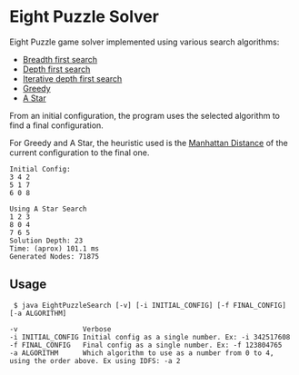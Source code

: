 # Eight Puzzle Solver

Eight Puzzle game solver implemented using various search algorithms:
- [Breadth first search](https://en.wikipedia.org/wiki/Breadth-first_search)
- [Depth first search](https://en.wikipedia.org/wiki/Depth-first_search)
- [Iterative depth first search](https://en.wikipedia.org/wiki/Iterative_deepening_depth-first_search)
- [Greedy](https://en.wikipedia.org/wiki/Greedy_algorithm)
- [A Star](https://en.wikipedia.org/wiki/A*_search_algorithm)

From an initial configuration, the program uses the selected algorithm to find a final configuration.

For Greedy and A Star, the heuristic used is the [Manhattan Distance](https://heuristicswiki.wikispaces.com/Manhattan+Distance) of the current configuration to the final one.



```
Initial Config:
3 4 2 
5 1 7 
6 0 8 

Using A Star Search
1 2 3 
8 0 4 
7 6 5 
Solution Depth: 23
Time: (aprox) 101.1 ms
Generated Nodes: 71875
```

## Usage
```
 $ java EightPuzzleSearch [-v] [-i INITIAL_CONFIG] [-f FINAL_CONFIG] [-a ALGORITHM]

-v                Verbose
-i INITIAL_CONFIG Initial config as a single number. Ex: -i 342517608
-f FINAL_CONFIG   Final config as a single number. Ex: -f 123804765
-a ALGORITHM      Which algorithm to use as a number from 0 to 4, using the order above. Ex using IDFS: -a 2

```
